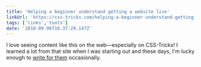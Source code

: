 ```yaml
---
title: 'Helping a beginner understand getting a website live'
linkUrl: 'https://css-tricks.com/helping-a-beginner-understand-getting-a-website-live/'
tags: ['links','toots']
date: '2018-09-06T16:37:29.147Z'
---
```


I love seeing content like this on the web—especially on CSS-Tricks! I learned a lot from that site when I was starting out and these days, I'm lucky enough to [write for them](https://css-tricks.com/author/andybell) occasionally.
